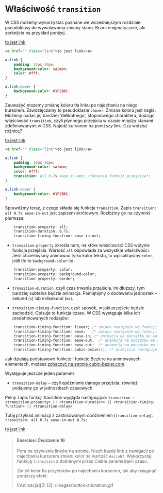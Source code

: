 # Właściwość `transition`

W CSS możemy wykorzystać poznane we wcześniejszym rozdziale pseudoklasy do wywoływania zmiany stanu. Brzmi enigmatycznie, ale zerknijcie na przykład poniżej.

<div class="awww-ch-animations-exercise">
	<a href="" class="awww-exercise-link">to jest link</a>
</div>

```html
<a href="" class="link">to jest link</a>
```

```css
a.link {
	padding: 10px 20px;
	background-color: salmon;
	color: #fff;
}

a.link:hover {
	background-color: #1F2B6C;
}
```

Zauważyć możemy zmianę koloru tła linku po najechaniu na niego kursorem. Zawdzięczamy to pseudoklasie `:hover`. Zmiana koloru jest nagła. Możemy nadać jej bardziej 'delikatnego', stopniowego charakteru, dodając właściwość `transition`, czyli płynnego przejścia w czasie między stanami zdefiniowanymi w CSS.
Najedź kursorem na poniższy link. Czy widzisz różnicę?

<div class="awww-ch-animations-exercise">
<a href="" class="awww-exercise-link added-transition" style="transition: all .7s ease-in-out;">to jest link</a>
</div>

```html
<a href="" class="link">to jest link</a>
```

```css
a.link {
	padding: 10px 20px;
	background-color: salmon;
	color: #fff;
	transition: all 0.7s ease-in-out; /*dodanie funkcji przejścia*/
}

a.link:hover {
	background-color: #1F2B6C;
}
```

Sprawdźmy teraz, z czego składa się funkcja `transition`. Zapis `transition: all 0.7s ease-in-out` jest zapisem skrótowym. Rozłóżmy go na czynniki pierwsze:

```css
    transition-property: all;
    transition-duration: 0.7s;
	transition-timing-function: ease-in-out;

```
- `transition-property` określa nam, na które właściwości CSS wpłynie funkcja przejścia. Wartość `all` odpowiada za wszystkie właściwości. Jeśli chcielibyśmy animować tylko kolor tekstu, to wpisalibyśmy `color`, jeśli tło to `background-color` itd.

```css
	transition-property: color;
	transition-property: background-color;
	transition-property: border;

```

- `transition-duration`, czyli czas trwania przejścia. Im dłuższy, tym bardziej subtelna będzie animacja. Pamiętajmy o dodawaniu jednostek – sekund (`s`) lub milisekund (`ms`).

- `transition-timing-function`, czyli sposób, w jaki przejście będzie zachodzić. Opisuje to funkcja czasu. W CSS występuje kilka ich predefiniowanych rodzajów:

```css
	transition-timing-function: linear; /* zmiana następuje wg funkcji liniowej */
	transition-timing-function: ease;   /* zmiana następuje wg funkcji liniowej */
	transition-timing-function: ease-in; /* animacja na początku ma wolniejsze tempo, i przyspiesza na końcu */
	transition-timing-function: ease-out;  /* animacja na początku ma szybsze tempo, i zwalnia na końcu */
	transition-timing-function: ease-out;  /* animacja na początku ma szybsze tempo, i zwalnia na końcu */
	transition-timing-function: cubic-bezier(); /* przejście następuje wg zadanej fukcji Beziera */

```
Jak działają podstawowe funkcje i funkcje Beziera na animowanych elementach, możesz <a href="http://cubic-bezier.com/" target="_blank">zobaczyć na stronie cubic-bezier.com</a>.

Występuje jeszcze jeden parametr:
- `transition-delay` – czyli opóźnienie danego przejścia, również podajemy go w jednostkach czasowych.

Pełny zapis funkcji transition wygląda następująco:
`transition : <transition-property> || <transition-duration> || <transition-timing-function> || <transition-delay>`

Tutaj przykład animacji z zastosowanym opóźnieniem (`transition-delay`):
`transition: all 0.7s ease-in-out 0.7s;`

<div class="awww-ch-animations-exercise">
<a href="" class="awww-exercise-link added-transition" style="transition: all 0.7s ease-in-out 0.7s;">to jest link</a>
</div>

> #### Exercise::Ćwiczenie 16
>
>Pora na ożywienie linków na stronie. Niech każdy link z nawigacji po najechaniu kursorem zmieni kolor na wartość `#acceb7`.
> Wykorzystaj funkcję `transition` z dobranymi przez Ciebie parametrami czasu.
>
> Zmień kolor tła przycisków po najechaniu kursorem, tak aby osiągnąć poniższy efekt:
>
>![Animacja][2]
[2]: /images/button-animation.gif
